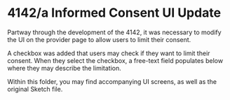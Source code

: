 # 4142/a Informed Consent UI Update

Partway through the development of the 4142, it was necessary to modify the UI on the provider page to allow users to limit their consent. 

A checkbox was added that users may check if they want to limit their consent. When they select the checkbox, a free-text field populates below where they may describe the limitation. 

Within this folder, you may find accompanying UI screens, as well as the original Sketch file. 
